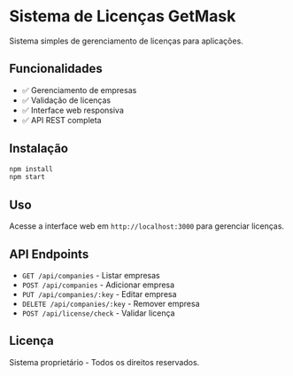 # Sistema de Licenças GetMask

Sistema simples de gerenciamento de licenças para aplicações.

## Funcionalidades

- ✅ Gerenciamento de empresas
- ✅ Validação de licenças
- ✅ Interface web responsiva
- ✅ API REST completa

## Instalação

```bash
npm install
npm start
```

## Uso

Acesse a interface web em `http://localhost:3000` para gerenciar licenças.

## API Endpoints

- `GET /api/companies` - Listar empresas
- `POST /api/companies` - Adicionar empresa
- `PUT /api/companies/:key` - Editar empresa
- `DELETE /api/companies/:key` - Remover empresa
- `POST /api/license/check` - Validar licença

## Licença

Sistema proprietário - Todos os direitos reservados.
